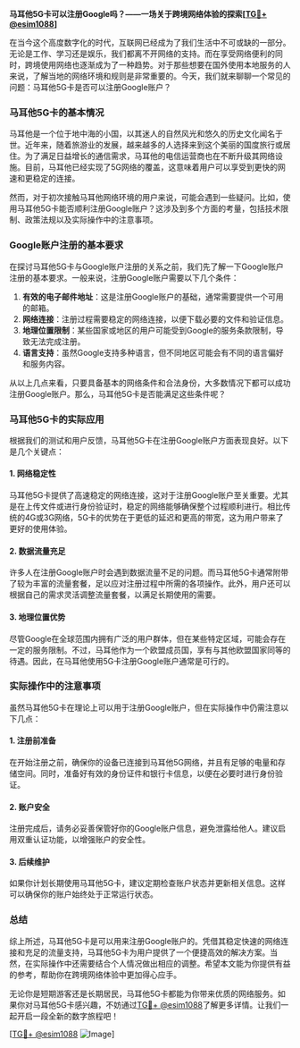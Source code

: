 **马耳他5G卡可以注册Google吗？——一场关于跨境网络体验的探索[[TG💪+ @esim1088](https://t.me/s/esim1088)]**

在当今这个高度数字化的时代，互联网已经成为了我们生活中不可或缺的一部分。无论是工作、学习还是娱乐，我们都离不开网络的支持。而在享受网络便利的同时，跨境使用网络也逐渐成为了一种趋势。对于那些想要在国外使用本地服务的人来说，了解当地的网络环境和规则是非常重要的。今天，我们就来聊聊一个常见的问题：马耳他5G卡是否可以注册Google账户？

### 马耳他5G卡的基本情况

马耳他是一个位于地中海的小国，以其迷人的自然风光和悠久的历史文化闻名于世。近年来，随着旅游业的发展，越来越多的人选择来到这个美丽的国度旅行或居住。为了满足日益增长的通信需求，马耳他的电信运营商也在不断升级其网络设施。目前，马耳他已经实现了5G网络的覆盖，这意味着用户可以享受到更快的网速和更稳定的连接。

然而，对于初次接触马耳他网络环境的用户来说，可能会遇到一些疑问。比如，使用马耳他5G卡能否顺利注册Google账户？这涉及到多个方面的考量，包括技术限制、政策法规以及实际操作中的注意事项。

### Google账户注册的基本要求

在探讨马耳他5G卡与Google账户注册的关系之前，我们先了解一下Google账户注册的基本要求。一般来说，注册Google账户需要以下几个条件：

1. **有效的电子邮件地址**：这是注册Google账户的基础，通常需要提供一个可用的邮箱。
2. **网络连接**：注册过程需要稳定的网络连接，以便下载必要的文件和验证信息。
3. **地理位置限制**：某些国家或地区的用户可能受到Google的服务条款限制，导致无法完成注册。
4. **语言支持**：虽然Google支持多种语言，但不同地区可能会有不同的语言偏好和服务内容。

从以上几点来看，只要具备基本的网络条件和合法身份，大多数情况下都可以成功注册Google账户。那么，马耳他5G卡是否能满足这些条件呢？

### 马耳他5G卡的实际应用

根据我们的测试和用户反馈，马耳他5G卡在注册Google账户方面表现良好。以下是几个关键点：

#### 1. 网络稳定性
马耳他5G卡提供了高速稳定的网络连接，这对于注册Google账户至关重要。尤其是在上传文件或进行身份验证时，稳定的网络能够确保整个过程顺利进行。相比传统的4G或3G网络，5G卡的优势在于更低的延迟和更高的带宽，这为用户带来了更好的使用体验。

#### 2. 数据流量充足
许多人在注册Google账户时会遇到数据流量不足的问题。而马耳他5G卡通常附带了较为丰富的流量套餐，足以应对注册过程中所需的各项操作。此外，用户还可以根据自己的需求灵活调整流量套餐，以满足长期使用的需要。

#### 3. 地理位置优势
尽管Google在全球范围内拥有广泛的用户群体，但在某些特定区域，可能会存在一定的服务限制。不过，马耳他作为一个欧盟成员国，享有与其他欧盟国家同等的待遇。因此，在马耳他使用5G卡注册Google账户通常是可行的。

### 实际操作中的注意事项

虽然马耳他5G卡在理论上可以用于注册Google账户，但在实际操作中仍需注意以下几点：

#### 1. 注册前准备
在开始注册之前，确保你的设备已连接到马耳他5G网络，并且有足够的电量和存储空间。同时，准备好有效的身份证件和银行卡信息，以便在必要时进行身份验证。

#### 2. 账户安全
注册完成后，请务必妥善保管好你的Google账户信息，避免泄露给他人。建议启用双重认证功能，以增强账户的安全性。

#### 3. 后续维护
如果你计划长期使用马耳他5G卡，建议定期检查账户状态并更新相关信息。这样可以确保你的账户始终处于正常运行状态。

### 总结

综上所述，马耳他5G卡是可以用来注册Google账户的。凭借其稳定快速的网络连接和充足的流量支持，马耳他5G卡为用户提供了一个便捷高效的解决方案。当然，在实际操作中还需要结合个人情况做出相应的调整。希望本文能为你提供有益的参考，帮助你在跨境网络体验中更加得心应手。

无论你是短期游客还是长期居民，马耳他5G卡都能为你带来优质的网络服务。如果你对马耳他5G卡感兴趣，不妨通过[TG💪+ @esim1088](https://t.me/s/esim1088)了解更多详情。让我们一起开启一段全新的数字旅程吧！

[[TG💪+ @esim1088](https://t.me/s/esim1088) ![Image](https://i.postimg.cc/4NQfJmqS/Snipaste-2025-05-13-00-14-12.png)]